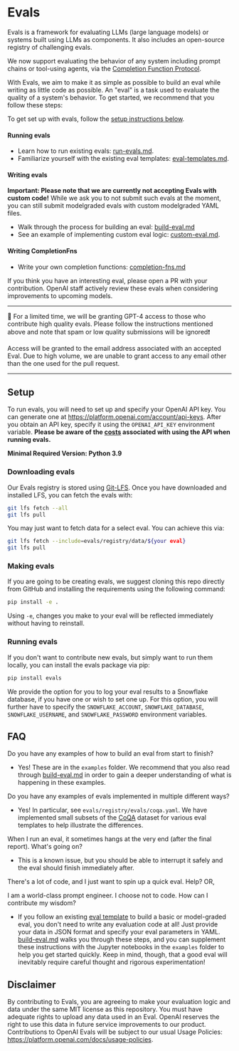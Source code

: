 # Evals

Evals is a framework for evaluating LLMs (large language models) or systems built using LLMs as components. It also includes an open-source registry of challenging evals.

We now support evaluating the behavior of any system including prompt chains or tool-using agents, via the [Completion Function Protocol](docs/completion-fns.md).

With Evals, we aim to make it as simple as possible to build an eval while writing as little code as possible. An "eval" is a task used to evaluate the quality of a system's behavior. To get started, we recommend that you follow these steps:

To get set up with evals, follow the [setup instructions below](README.md#Setup).

#### Running evals
- Learn how to run existing evals: [run-evals.md](docs/run-evals.md).
- Familiarize yourself with the existing eval templates: [eval-templates.md](docs/eval-templates.md).

#### Writing evals

**Important: Please note that we are currently not accepting Evals with custom code!** While we ask you to not submit such evals at the moment, you can still submit modelgraded evals with custom modelgraded YAML files.

- Walk through the process for building an eval: [build-eval.md](docs/build-eval.md)
- See an example of implementing custom eval logic: [custom-eval.md](docs/custom-eval.md).

#### Writing CompletionFns
- Write your own completion functions: [completion-fns.md](docs/completion-fns.md)

If you think you have an interesting eval, please open a PR with your contribution. OpenAI staff actively review these evals when considering improvements to upcoming models.

____________________
🚨 For a limited time, we will be granting GPT-4 access to those who contribute high quality evals. Please follow the instructions mentioned above and note that spam or low quality submissions will be ignored❗️

Access will be granted to the email address associated with an accepted Eval. Due to high volume, we are unable to grant access to any email other than the one used for the pull request.
____________________

## Setup

To run evals, you will need to set up and specify your OpenAI API key. You can generate one at <https://platform.openai.com/account/api-keys>. After you obtain an API key, specify it using the `OPENAI_API_KEY` environment variable. **Please be aware of the [costs](https://openai.com/pricing) associated with using the API when running evals.**

**Minimal Required Version: Python 3.9**

### Downloading evals

Our Evals registry is stored using [Git-LFS](https://git-lfs.com/). Once you have downloaded and installed LFS, you can fetch the evals with:
```sh
git lfs fetch --all
git lfs pull
```

You may just want to fetch data for a select eval. You can achieve this via:
```sh
git lfs fetch --include=evals/registry/data/${your eval}
git lfs pull
```

### Making evals

If you are going to be creating evals, we suggest cloning this repo directly from GitHub and installing the requirements using the following command:

```sh
pip install -e .
```

Using `-e`, changes you make to your eval will be reflected immediately without having to reinstall.

### Running evals

If you don't want to contribute new evals, but simply want to run them locally, you can install the evals package via pip:

```sh
pip install evals
```

We provide the option for you to log your eval results to a Snowflake database, if you have one or wish to set one up. For this option, you will further have to specify the `SNOWFLAKE_ACCOUNT`, `SNOWFLAKE_DATABASE`, `SNOWFLAKE_USERNAME`, and `SNOWFLAKE_PASSWORD` environment variables.

## FAQ

Do you have any examples of how to build an eval from start to finish?

- Yes! These are in the `examples` folder. We recommend that you also read through [build-eval.md](docs/build-eval.md) in order to gain a deeper understanding of what is happening in these examples.

Do you have any examples of evals implemented in multiple different ways?

- Yes! In particular, see `evals/registry/evals/coqa.yaml`. We have implemented small subsets of the [CoQA](https://stanfordnlp.github.io/coqa/) dataset for various eval templates to help illustrate the differences.

When I run an eval, it sometimes hangs at the very end (after the final report). What's going on?

- This is a known issue, but you should be able to interrupt it safely and the eval should finish immediately after.

There's a lot of code, and I just want to spin up a quick eval. Help? OR,

I am a world-class prompt engineer. I choose not to code. How can I contribute my wisdom?

- If you follow an existing [eval template](docs/eval-templates.md) to build a basic or model-graded eval, you don't need to write any evaluation code at all! Just provide your data in JSON format and specify your eval parameters in YAML. [build-eval.md](docs/build-eval.md) walks you through these steps, and you can supplement these instructions with the Jupyter notebooks in the `examples` folder to help you get started quickly. Keep in mind, though, that a good eval will inevitably require careful thought and rigorous experimentation!

## Disclaimer

By contributing to Evals, you are agreeing to make your evaluation logic and data under the same MIT license as this repository. You must have adequate rights to upload any data used in an Eval. OpenAI reserves the right to use this data in future service improvements to our product. Contributions to OpenAI Evals will be subject to our usual Usage Policies: https://platform.openai.com/docs/usage-policies.
